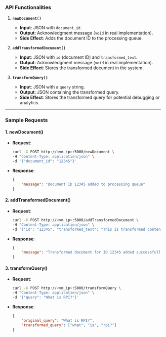 ### **API Functionalities**

1. **`newDocument()`**
   - **Input**: JSON with `document_id`.
   - **Output**: Acknowledgment message (`void` in real implementation).
   - **Side Effect**: Adds the document ID to the processing queue.

2. **`addTransformedDocument()`**
   - **Input**: JSON with `id` (document ID) and `transformed_text`.
   - **Output**: Acknowledgment message (`void` in real implementation).
   - **Side Effect**: Stores the transformed document in the system.

3. **`transformQuery()`**
   - **Input**: JSON with a `query` string.
   - **Output**: JSON containing the transformed query.
   - **Side Effect**: Stores the transformed query for potential debugging or analytics.

---

### **Sample Requests**

#### **1. newDocument()**
- **Request**:
  ```bash
  curl -X POST http://<vm_ip>:5000/newDocument \
  -H "Content-Type: application/json" \
  -d '{"document_id": "12345"}'
  ```
- **Response**:
  ```json
  {
      "message": "Document ID 12345 added to processing queue"
  }
  ```

#### **2. addTransformedDocument()**
- **Request**:
  ```bash
  curl -X POST http://<vm_ip>:5000/addTransformedDocument \
  -H "Content-Type: application/json" \
  -d '{"id": "12345", "transformed_text": "This is transformed content"}'
  ```
- **Response**:
  ```json
  {
      "message": "Transformed document for ID 12345 added successfully"
  }
  ```

#### **3. transformQuery()**
- **Request**:
  ```bash
  curl -X POST http://<vm_ip>:5000/transformQuery \
  -H "Content-Type: application/json" \
  -d '{"query": "What is RPI?"}'
  ```
- **Response**:
  ```json
  {
      "original_query": "What is RPI?",
      "transformed_query": ["what", "is", "rpi?"]
  }
  ```